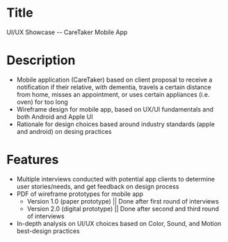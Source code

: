 # Title
UI/UX Showcase -- CareTaker Mobile App

# Description
- Mobile application (CareTaker) based on client proposal to receive a notification if their relative, with dementia, travels a certain distance from home, misses an appointment, or uses certain appliances (i.e. oven) for too long
- Wireframe design for mobile app, based on UX/UI fundamentals and both Android and Apple UI
- Rationale for design choices based around industry standards (apple and android) on desing practices

# Features
- Multiple interviews conducted with potential app clients to determine user stories/needs, and get feedback on design process
- PDF of wireframe prototypes for mobile app
  + Version 1.0 (paper prototype) || Done after first round of interviews
  + Version 2.0 (digital prototype) || Done after second and third round of interviews
- In-depth analysis on UI/UX choices based on Color, Sound, and Motion best-design practices
